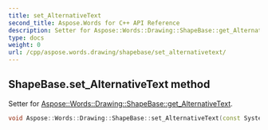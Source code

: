 ```yaml
---
title: set_AlternativeText
second_title: Aspose.Words for C++ API Reference
description: Setter for Aspose::Words::Drawing::ShapeBase::get_AlternativeText. 
type: docs
weight: 0
url: /cpp/aspose.words.drawing/shapebase/set_alternativetext/
---
```

## ShapeBase.set_AlternativeText method


Setter for [Aspose::Words::Drawing::ShapeBase::get_AlternativeText](../get_alternativetext/).

```cpp
void Aspose::Words::Drawing::ShapeBase::set_AlternativeText(const System::String &value)
```

